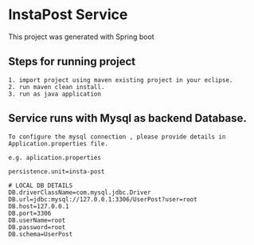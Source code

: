 # InstaPost Service

This project was generated with Spring boot


## Steps for running project
    1. import project using maven existing project in your eclipse.
    2. run maven clean install.
    3. run as java application


## Service runs with Mysql as backend Database.
	
	To configure the mysql connection , please provide details in Application.properties file.

	e.g. aplication.properties

	persistence.unit=insta-post

	# LOCAL DB DETAILS
	DB.driverClassName=com.mysql.jdbc.Driver
	DB.url=jdbc:mysql://127.0.0.1:3306/UserPost?user=root
	DB.host=127.0.0.1
	DB.port=3306
	DB.userName=root
	DB.password=root
	DB.schema=UserPost





